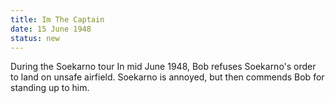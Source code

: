 ```yaml
---
title: Im The Captain
date: 15 June 1948 
status: new
---
```


During the Soekarno tour In mid June 1948, Bob refuses Soekarno's order
to land on unsafe airfield. Soekarno is annoyed, but then commends Bob
for standing up to him.
